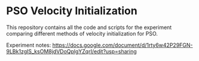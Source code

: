 # PSO Velocity Initialization
This repository contains all the code and scripts for the experiment comparing different methods of velocity initialization for PSO.

Experiment notes:
https://docs.google.com/document/d/1rty6w42P29FGN-9LBk1zgIS_ksOM8jdVDoQplgYZqrI/edit?usp=sharing
